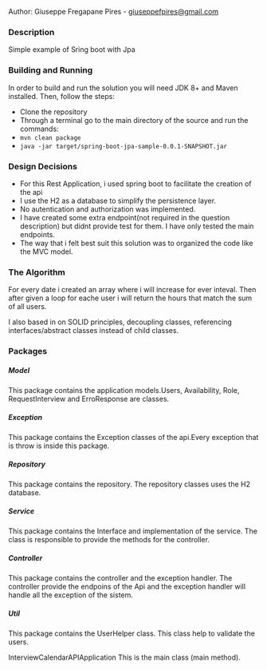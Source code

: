Author: Giuseppe Fregapane Pires - giuseppefpires@gmail.com

### Description
Simple example of Sring boot with Jpa

### Building and Running
In order to build and run the solution you will need JDK 8+ and Maven installed. Then, follow the steps: 
 - Clone the repository
 - Through a terminal go to the main directory of the source and run the commands:
 - `mvn clean package `
 - `java -jar target/spring-boot-jpa-sample-0.0.1-SNAPSHOT.jar`

### Design Decisions
- For this Rest Application, i used spring boot to facilitate the creation of the api
- I use the H2 as a database to simplify the persistence layer.
- No autentication and authorization was implemented.
- I have created some extra endpoint(not required in the question description) but didnt provide test for them. I have only tested the main endpoints.
- The way that i felt best suit this solution was to organized the code like the  MVC model.

### The Algorithm 
For every date i created an array where i will increase for ever inteval.
Then after given a loop for eache user i will return the hours that match the sum of all users.

I also based in on SOLID principles, decoupling classes, referencing interfaces/abstract classes instead of child classes.

### Packages

##### Model
 This package contains the application models.Users, Availability, Role, RequestInterview and ErroResponse are classes.
 
##### Exception
 This package contains the Exception classes of the api.Every exception that is throw is inside this package.
 
##### Repository
 This package contains the repository. The repository classes uses the H2 database.
 
 ##### Service
 This package contains the Interface and implementation of the service.
 The class is responsible to provide the methods for the controller.
 
##### Controller
 This package contains the controller and the exception handler.
 The controller provide the endpoins of the Api and the exception handler will handle all the exception of the sistem.
 
##### Util
 This package contains the UserHelper class.
 This class help to validate the users.
 
 


InterviewCalendarAPIApplication
This is the main class (main method).


